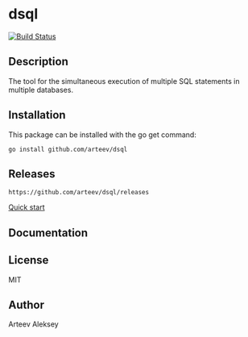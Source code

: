 dsql
==========

[![Build Status](https://travis-ci.org/arteev/dsql.svg?branch=master)](https://travis-ci.org/arteev/dsql)

Description
-----------

The tool for the simultaneous execution of multiple SQL statements in multiple databases.

Installation
------------

This package can be installed with the go get command:

    go install github.com/arteev/dsql
    
Releases
-------- 
    
    https://github.com/arteev/dsql/releases
    
    

[Quick start](https://github.com/arteev/dsql/wiki/Quick-start)

    
Documentation
-------------
    
    
License
-------

  MIT

Author
------

Arteev Aleksey
